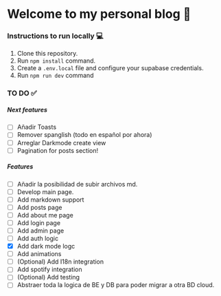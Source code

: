 # Welcome to my personal blog 🙂
### Instructions to run locally 💻

1. Clone this repository.
2. Run `npm install` command.
3. Create a `.env.local` file and configure your supabase credentials.
4. Run `npm run dev` command

### TO DO ✅

##### Next features

- [ ] Añadir Toasts
- [ ] Remover spanglish (todo en español por ahora)
- [ ] Arreglar Darkmode create view
- [ ] Pagination for posts section!

##### Features

- [ ] Añadir la posibilidad de subir archivos md.
- [ ] Develop main page.
- [ ] Add markdown support
- [ ] Add posts page
- [ ] Add about me page
- [ ] Add login page
- [ ] Add admin page
- [ ] Add auth logic
- [x] Add dark mode logc
- [ ] Add animations
- [ ] (Optional) Add I18n integration
- [ ] Add spotify integration
- [ ] (Optional) Add testing
- [ ] Abstraer toda la logica de BE y DB para poder migrar a otra BD cloud.
